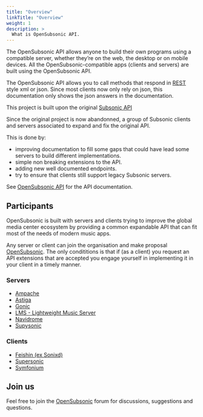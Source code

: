 ```yaml
---
title: "Overview"
linkTitle: "Overview"
weight: 1
description: >
  What is OpenSubsonic API.
---
```


The OpenSubsonic API allows anyone to build their own programs using a compatible server, whether they’re on the web, the desktop or on mobile devices. All the OpenSubsonic-compatible apps (clients and servers) are built using the OpenSubsonic API.

The OpenSubsonic API allows you to call methods that respond in [REST](http://en.wikipedia.org/wiki/Representational_State_Transfer) style xml or json. Since most clients now only rely on json, this documentation only shows the json answers in the documentation.

This project is built upon the original [Subsonic API](https://www.subsonic.org/pages/api.jsp)

Since the original project is now abandonned, a group of Subsonic clients and servers associated to expand and fix the original API.

This is done by:

- improving documentation to fill some gaps that could have lead some servers to build different implementations.
- simple non breaking extensions to the API.
- adding new well documented endpoints.
- try to ensure that clients still support legacy Subsonic servers.

See [OpenSubsonic API](../reference/opensubsonic-api) for the API documentation.

## Participants

OpenSubsonic is built with servers and clients trying to improve the global media center ecosystem by providing a common expandable API that can fit most of the needs of modern music apps.

Any server or client can join the organisation and make proposal [OpenSubsonic](https://github.com/opensubsonic/open-subsonic-api/discussions). The only condititions is that if (as a client) you request an API extensions that are accepted you engage yourself in implementing it in your client in a timely manner.

### Servers

- [Ampache](https://ampache.org/)
- [Astiga](https://asti.ga)
- [Gonic](https://github.com/sentriz/gonic)
- [LMS - Lightweight Music Server](https://github.com/epoupon/lms)
- [Navidrome](https://www.navidrome.org/)
- [Supysonic](https://github.com/spl0k/supysonic)

### Clients

- [Feishin (ex Sonixd)](https://github.com/jeffvli/feishin)
- [Supersonic](https://github.com/dweymouth/supersonic)
- [Symfonium](https://symfonium.app/)

## Join us

Feel free to join the [OpenSubsonic](https://github.com/opensubsonic/open-subsonic-api/discussions) forum for discussions, suggestions and questions.
